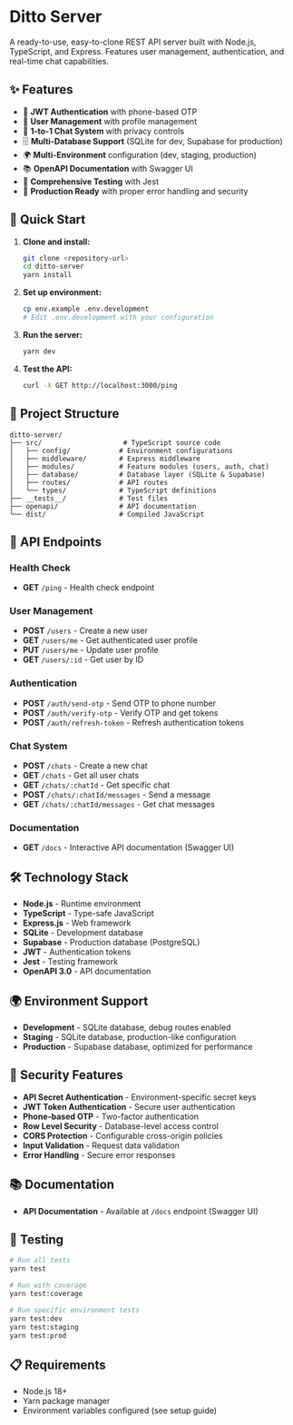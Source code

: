 # Ditto Server

A ready-to-use, easy-to-clone REST API server built with Node.js, TypeScript, and Express. Features user management, authentication, and real-time chat capabilities.

## ✨ Features

- 🔐 **JWT Authentication** with phone-based OTP
- 👥 **User Management** with profile management
- 💬 **1-to-1 Chat System** with privacy controls
- 🗄️ **Multi-Database Support** (SQLite for dev, Supabase for production)
- 🌍 **Multi-Environment** configuration (dev, staging, production)
- 📚 **OpenAPI Documentation** with Swagger UI
- 🧪 **Comprehensive Testing** with Jest
- 🚀 **Production Ready** with proper error handling and security

## 🚀 Quick Start

1. **Clone and install:**
   ```bash
   git clone <repository-url>
   cd ditto-server
   yarn install
   ```

2. **Set up environment:**
   ```bash
   cp env.example .env.development
   # Edit .env.development with your configuration
   ```

3. **Run the server:**
   ```bash
   yarn dev
   ```

4. **Test the API:**
   ```bash
   curl -X GET http://localhost:3000/ping
   ```

## 📁 Project Structure

```
ditto-server/
├── src/                    # TypeScript source code
│   ├── config/            # Environment configurations
│   ├── middleware/        # Express middleware
│   ├── modules/           # Feature modules (users, auth, chat)
│   ├── database/          # Database layer (SQLite & Supabase)
│   ├── routes/            # API routes
│   └── types/             # TypeScript definitions
├── __tests__/             # Test files
├── openapi/               # API documentation
└── dist/                  # Compiled JavaScript
```

## 🔗 API Endpoints

### Health Check
- **GET** `/ping` - Health check endpoint

### User Management
- **POST** `/users` - Create a new user
- **GET** `/users/me` - Get authenticated user profile
- **PUT** `/users/me` - Update user profile
- **GET** `/users/:id` - Get user by ID

### Authentication
- **POST** `/auth/send-otp` - Send OTP to phone number
- **POST** `/auth/verify-otp` - Verify OTP and get tokens
- **POST** `/auth/refresh-token` - Refresh authentication tokens

### Chat System
- **POST** `/chats` - Create a new chat
- **GET** `/chats` - Get all user chats
- **GET** `/chats/:chatId` - Get specific chat
- **POST** `/chats/:chatId/messages` - Send a message
- **GET** `/chats/:chatId/messages` - Get chat messages

### Documentation
- **GET** `/docs` - Interactive API documentation (Swagger UI)

## 🛠️ Technology Stack

- **Node.js** - Runtime environment
- **TypeScript** - Type-safe JavaScript
- **Express.js** - Web framework
- **SQLite** - Development database
- **Supabase** - Production database (PostgreSQL)
- **JWT** - Authentication tokens
- **Jest** - Testing framework
- **OpenAPI 3.0** - API documentation

## 🌍 Environment Support

- **Development** - SQLite database, debug routes enabled
- **Staging** - SQLite database, production-like configuration
- **Production** - Supabase database, optimized for performance

## 🔐 Security Features

- **API Secret Authentication** - Environment-specific secret keys
- **JWT Token Authentication** - Secure user authentication
- **Phone-based OTP** - Two-factor authentication
- **Row Level Security** - Database-level access control
- **CORS Protection** - Configurable cross-origin policies
- **Input Validation** - Request data validation
- **Error Handling** - Secure error responses

## 📚 Documentation

- **API Documentation** - Available at `/docs` endpoint (Swagger UI)

## 🧪 Testing

```bash
# Run all tests
yarn test

# Run with coverage
yarn test:coverage

# Run specific environment tests
yarn test:dev
yarn test:staging
yarn test:prod
```

## 📋 Requirements

- Node.js 18+ 
- Yarn package manager
- Environment variables configured (see setup guide)
